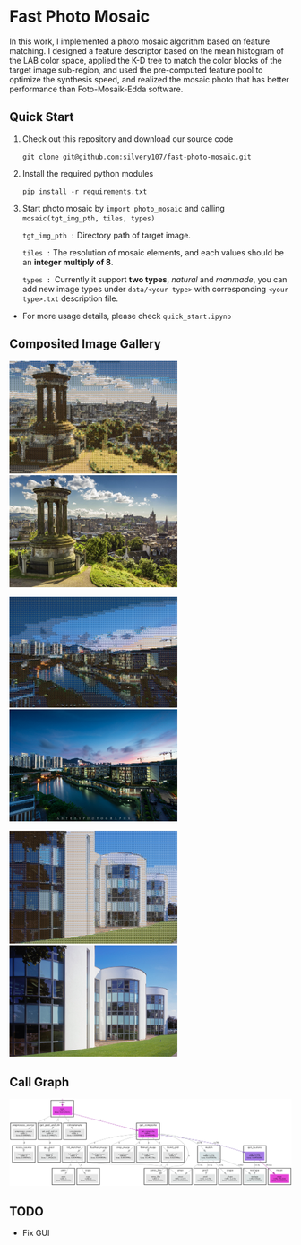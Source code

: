 # Fast Photo Mosaic
In this work, I implemented a photo mosaic algorithm based on feature matching.
I designed a feature descriptor based on the mean histogram of the LAB color space, applied the K-D tree to match the color blocks of the target image sub-region, and used the pre-computed feature pool to optimize the synthesis speed, and realized the mosaic photo that has better performance than Foto-Mosaik-Edda software.

## Quick Start
1. Check out this repository and download our source code

    `git clone git@github.com:silvery107/fast-photo-mosaic.git`

2. Install the required python modules

    `pip install -r requirements.txt`

3. Start photo mosaic by `import photo_mosaic` and calling `mosaic(tgt_img_pth, tiles, types)` 

    `tgt_img_pth :` Directory path of target image.

    `tiles :` The resolution of mosaic elements, and each values should be an **integer multiply of 8**.

    `types : `Currently it support **two types**, *natural* and *manmade*, you can add new image types under `data/<your type>` with corresponding `<your type>.txt` description file.

* For more usage details, please check `quick_start.ipynb`

## Composited Image Gallery
<p float="left">
  <img src=./images/composite1.png width="300" />
  <img src=./images/target1.jpg width="300" />
</p>


<p float="left">
  <img src=./images/composite2.png width="300" />
  <img src=./images/target2.jpg width="300" />
</p>

<p float="left">
  <img src=./images/composite3.png width="300" />
  <img src=./images/target3.jpg width="300" />
</p>

## Call Graph

<img src=./images/pycallgraph_v1.png width=600>

## TODO
- Fix GUI